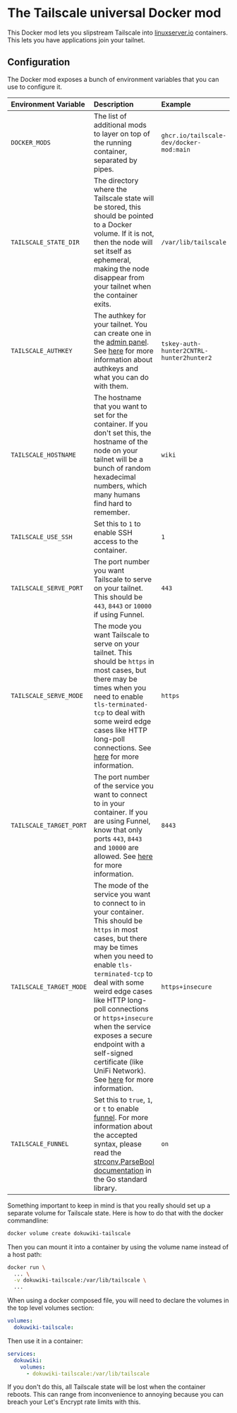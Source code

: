 # The Tailscale universal Docker mod

This Docker mod lets you slipstream Tailscale into
[linuxserver.io](https://linuxserver.io) containers. This lets you
have applications join your tailnet.

## Configuration

The Docker mod exposes a bunch of environment variables that you can
use to configure it.

| Environment Variable          | Description                                                                                                                                                                                                                                                                                                                                                                                                                                         | Example                                  |
| :---------------------------- | :-------------------------------------------------------------------------------------------------------------------------------------------------------------------------------------------------------------------------------------------------------------------------------------------------------------------------------------------------------------------------------------------------------------------------------------------------- | :--------------------------------------- |
| `DOCKER_MODS`                 | The list of additional mods to layer on top of the running container, separated by pipes.                                                                                                                                                                                                                                                                                                                                                           | `ghcr.io/tailscale-dev/docker-mod:main`  |
| `TAILSCALE_STATE_DIR`         | The directory where the Tailscale state will be stored, this should be pointed to a Docker volume. If it is not, then the node will set itself as ephemeral, making the node disappear from your tailnet when the container exits.                                                                                                                                                                                                                  | `/var/lib/tailscale`                     |
| `TAILSCALE_AUTHKEY`           | The authkey for your tailnet. You can create one in the [admin panel](https://login.tailscale.com/admin/settings/keys). See [here](https://tailscale.com/kb/1085/auth-keys/) for more information about authkeys and what you can do with them.                                                                                                                                                                                                     | `tskey-auth-hunter2CNTRL-hunter2hunter2` |
| `TAILSCALE_HOSTNAME`          | The hostname that you want to set for the container. If you don't set this, the hostname of the node on your tailnet will be a bunch of random hexadecimal numbers, which many humans find hard to remember.                                                                                                                                                                                                                                        | `wiki`                                   |
| `TAILSCALE_USE_SSH`           | Set this to `1` to enable SSH access to the container.                                                                                                                                                                                                                                                                                                                                                                                              | `1`                                      |
| `TAILSCALE_SERVE_PORT`        | The port number you want Tailscale to serve on your tailnet. This should be `443`, `8443` or `10000` if using Funnel.                                                                                                                                                                                                                                                                                                                               | `443`                                    |
| `TAILSCALE_SERVE_MODE`        | The mode you want Tailscale to serve on your tailnet. This should be `https` in most cases, but there may be times when you need to enable `tls-terminated-tcp` to deal with some weird edge cases like HTTP long-poll connections. See [here](https://tailscale.com/kb/1242/tailscale-serve/) for more information.                                                                                                                                | `https`                                  |
| `TAILSCALE_TARGET_PORT`       | The port number of the service you want to connect to in your container. If you are using Funnel, know that only ports `443`, `8443` and `10000` are allowed. See [here](https://tailscale.com/kb/1223/funnel/#limitations) for more information.                                                                                                                                                                                                   | `8443`                                   |
| `TAILSCALE_TARGET_MODE`       | The mode of the service you want to connect to in your container. This should be `https` in most cases, but there may be times when you need to enable `tls-terminated-tcp` to deal with some weird edge cases like HTTP long-poll connections or `https+insecure` when the service exposes a secure endpoint with a self-signed certificate (like UniFi Network). See [here](https://tailscale.com/kb/1242/tailscale-serve/) for more information. | `https+insecure`                         |
| `TAILSCALE_FUNNEL`            | Set this to `true`, `1`, or `t` to enable [funnel](https://tailscale.com/kb/1243/funnel/). For more information about the accepted syntax, please read the [strconv.ParseBool documentation](https://pkg.go.dev/strconv#ParseBool) in the Go standard library.                                                                                                                                                                                      | `on`                                     |

Something important to keep in mind is that you really should set up a
separate volume for Tailscale state. Here is how to do that with the
docker commandline:

```sh
docker volume create dokuwiki-tailscale
```

Then you can mount it into a container by using the volume name
instead of a host path:

```bash
docker run \
  ... \
  -v dokuwiki-tailscale:/var/lib/tailscale \
  ...
```

When using a docker composed file, you will need to declare the
volumes in the top level volumes section:

```yaml
volumes:
  dokuwiki-tailscale:
```

Then use it in a container:

```yaml
services:
  dokuwiki:
    volumes:
      - dokuwiki-tailscale:/var/lib/tailscale
```

If you don't do this, all Tailscale state will be lost when the
container reboots. This can range from inconvenience to annoying
because you can breach your Let's Encrypt rate limits with this.
